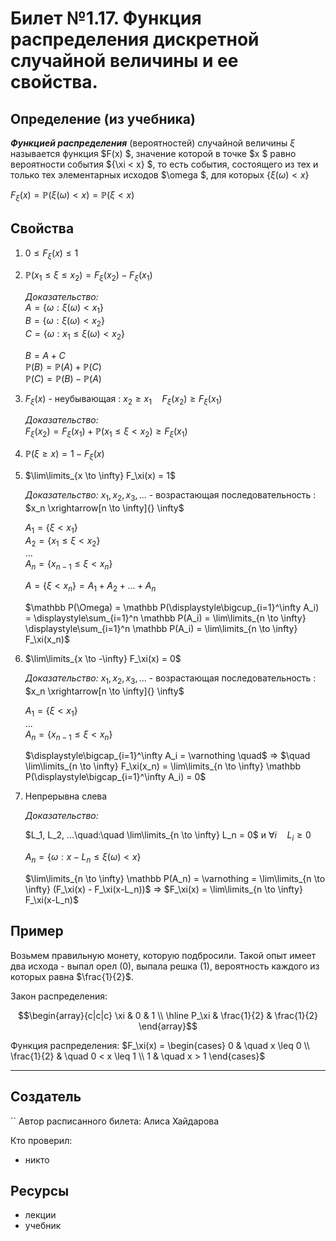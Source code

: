 # Билет №1.17. Функция распределения дискретной случайной величины и ее свойства.

## Определение (из учебника)

***Функцией распределения*** (вероятностей) случайной величины $\xi$ называется 
функция  $F(x) $, значение которой в точке  $x $ равно вероятности события  $\{\xi < x\} $, то есть события, состоящего из тех и только тех элементарных исходов  $\omega $, для которых $\{\xi(\omega) < x\}$

$F_\xi(x) = \mathbb P(\xi(\omega) < x) = \mathbb P(\xi < x)$

## Свойства

1. $0 \leq F_\xi(x) \leq 1$
2. $\mathbb P(x_1 \leq \xi \leq x_2) = F_\xi(x_2) - F_\xi(x_1)$

    *Доказательство:*  
    $A = \{\omega : \xi(\omega) < x_1\}$  
    $B = \{\omega : \xi(\omega) < x_2\}$  
    $C = \{\omega : x_1 \leq \xi(\omega) < x_2\}$
    
    $B = A+C$  
    $\mathbb P(B) = \mathbb P(A) + \mathbb P(C)$  
    $\mathbb P(C) = \mathbb P(B) - \mathbb P(A)$
    
3. $F_\xi(x)$ - неубывающая : $x_2 \geq x_1 \quad F_\xi(x_2) \geq F_\xi(x_1)$

    *Доказательство:*  
    $F_\xi(x_2) = F_\xi(x_1) + \mathbb P(x_1 \leq \xi < x_2) \geq F_\xi(x_1)$
    
4. $\mathbb P(\xi \geq x) = 1 - F_\xi(x)$
5. $\lim\limits_{x \to \infty} F_\xi(x) = 1$

    *Доказательство:* $x_1, x_2, x_3, ...$ - возрастающая последовательность : $x_n \xrightarrow[n \to \infty]{} \infty$  
    
    $A_1 = \{\xi < x_1\}$  
    $A_2 = \{x_1 \leq \xi < x_2\}$  
    ...  
    $A_n = \{x_{n-1} \leq \xi < x_n\}$
    
    $A = \{\xi < x_n\} = A_1 + A_2 + ... + A_n$
    
    $\mathbb P(\Omega) = \mathbb P(\displaystyle\bigcup_{i=1}^\infty A_i) = \displaystyle\sum_{i=1}^n \mathbb P(A_i) = \lim\limits_{n \to \infty} \displaystyle\sum_{i=1}^n \mathbb P(A_i) = \lim\limits_{n \to \infty} F_\xi(x_n)$
    
6. $\lim\limits_{x \to -\infty} F_\xi(x) = 0$

    *Доказательство:* $x_1, x_2, x_3, ...$ - возрастающая последовательность : $x_n \xrightarrow[n \to \infty]{} \infty$
    
    $A_1 = \{\xi < x_1\}$  
    ...  
    $A_n = \{x_{n-1} \leq \xi < x_n\}$
    
    $\displaystyle\bigcap_{i=1}^\infty A_i = \varnothing \quad$ => $\quad \lim\limits_{n \to \infty} F_\xi(x_n) = \lim\limits_{n \to \infty} \mathbb P(\displaystyle\bigcap_{i=1}^\infty A_i) = 0$
    
7. Непрерывна слева

    *Доказательство:*
    
    $L_1, L_2, ...\quad:\quad \lim\limits_{n \to \infty} L_n = 0$ и $\forall i \quad L_i \geq 0$
    
    $A_n = \{\omega : x-L_n \leq \xi(\omega) < x\}$
    
    $\lim\limits_{n \to \infty} \mathbb P(A_n) = \varnothing = \lim\limits_{n \to \infty} (F_\xi(x) - F_\xi(x-L_n))$ => $F_\xi(x) = \lim\limits_{n \to \infty} F_\xi(x-L_n)$
    
## Пример

Возьмем правильную монету, которую подбросили. Такой опыт имеет два исхода - выпал орел (0), выпала решка (1), вероятность каждого из которых равна $\frac{1}{2}$.

Закон распределения:  

$$\begin{array}{c|c|c} \xi & 0 & 1 \\ \hline  P_\xi & \frac{1}{2} & \frac{1}{2} \end{array}$$

Функция распределения: $F_\xi(x) = \begin{cases} 0 & \quad x \leq 0 \\ \frac{1}{2}  & \quad 0 < x \leq 1 \\ 1 & \quad x > 1 \end{cases}$

---
## Создатель
``
Автор расписанного билета: Алиса Хайдарова

Кто проверил:
- никто

## Ресурсы
- лекции
- учебник
